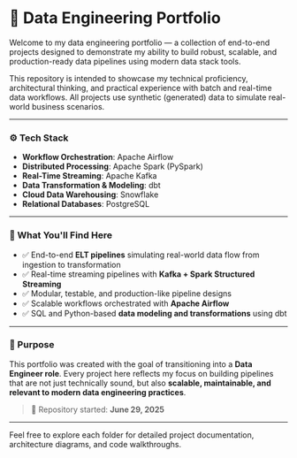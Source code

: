# 🧠 Data Engineering Portfolio

Welcome to my data engineering portfolio — a collection of end-to-end projects designed to demonstrate my ability to build robust, scalable, and production-ready data pipelines using modern data stack tools.

This repository is intended to showcase my technical proficiency, architectural thinking, and practical experience with batch and real-time data workflows. All projects use synthetic (generated) data to simulate real-world business scenarios.

---

### ⚙️ Tech Stack
- **Workflow Orchestration**: Apache Airflow  
- **Distributed Processing**: Apache Spark (PySpark)  
- **Real-Time Streaming**: Apache Kafka  
- **Data Transformation & Modeling**: dbt  
- **Cloud Data Warehousing**: Snowflake  
- **Relational Databases**: PostgreSQL  

---

### 🚀 What You'll Find Here
- ✅ End-to-end **ELT pipelines** simulating real-world data flow from ingestion to transformation  
- ✅ Real-time streaming pipelines with **Kafka + Spark Structured Streaming**  
- ✅ Modular, testable, and production-like pipeline designs  
- ✅ Scalable workflows orchestrated with **Apache Airflow**  
- ✅ SQL and Python-based **data modeling and transformations** using dbt  

---

### 📌 Purpose

This portfolio was created with the goal of transitioning into a **Data Engineer role**. Every project here reflects my focus on building pipelines that are not just technically sound, but also **scalable, maintainable, and relevant to modern data engineering practices**.

> 📅 Repository started: **June 29, 2025**

---

Feel free to explore each folder for detailed project documentation, architecture diagrams, and code walkthroughs.
